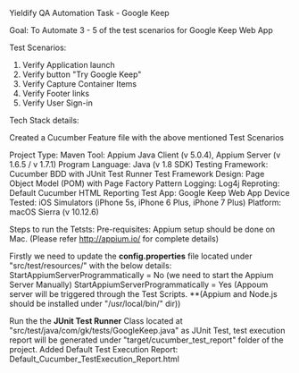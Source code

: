Yieldify QA Automation Task - Google Keep

Goal:
To Automate 3 - 5 of the test scenarios for Google Keep Web App

Test Scenarios:
1. Verify Application launch
2. Verify button "Try Google Keep"
3. Verify Capture Container Items
4. Verify Footer links
5. Verify User Sign-in

Tech Stack details:

Created a Cucumber Feature file with the above mentioned Test Scenarios

Project Type: Maven
Tool: Appium Java Client (v 5.0.4), Appium Server (v 1.6.5 / v 1.7.1)
Program Language: Java (v 1.8 SDK)
Testing Framework: Cucumber BDD with JUnit Test Runner
Test Framework Design: Page Object Model (POM) with Page Factory Pattern
Logging: Log4j
Reproting: Default Cucumber HTML Reporting
Test App: Google Keep Web App
Device Tested: iOS Simulators (iPhone 5s, iPhone 6 Plus, iPhone 7 Plus)
Platform: macOS Sierra (v 10.12.6)


Steps to run the Tetsts:
Pre-requisites: Appium setup should be done on Mac. (Please refer http://appium.io/ for complete details)

Firstly we need to update the **config.properties** file located under "src/test/resources/" with the below details:
StartAppiumServerProgrammatically = No (we need to start the Appium Server Manually) 
StartAppiumServerProgrammatically = Yes (Appoum server will be triggered through the Test Scripts. **(Appium and Node.js should be installed under "/usr/local/bin/" dir))

Run the the **JUnit Test Runner** Class located at "src/test/java/com/gk/tests/GoogleKeep.java" as JUnit Test, test execution report will be generated under "target/cucumber_test_report" folder of the project. 
Added Default Test Execution Report: Default_Cucumber_TestExecution_Report.html
